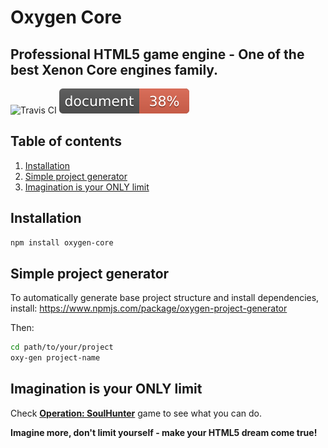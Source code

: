 # Oxygen Core
## Professional HTML5 game engine - One of the best Xenon Core engines family.

![Travis CI](https://travis-ci.org/PsichiX/Oxygen.svg?branch=master)
![ESDoc Coverage](./docs/badge.svg)

## Table of contents
1. [Installation](#installation)
1. [Simple project generator](#simple-project-generator)
1. [Imagination is your ONLY limit](#imagination-is-your-only-limit)

## Installation
```bash
npm install oxygen-core
```

## Simple project generator
To automatically generate base project structure and install dependencies, install:
https://www.npmjs.com/package/oxygen-project-generator

Then:
```bash
cd path/to/your/project
oxy-gen project-name
```

## Imagination is your ONLY limit
Check **[Operation: SoulHunter](http://soulhunter.psichix.io)** game to see what you can do.

**Imagine more, don't limit yourself - make your HTML5 dream come true!**
